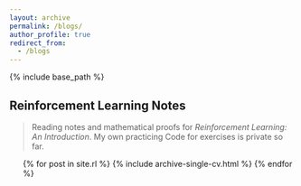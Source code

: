 ```yaml
---
layout: archive
permalink: /blogs/
author_profile: true
redirect_from: 
  - /blogs
---
```


{% include base_path %}

## Reinforcement Learning Notes

> Reading notes and mathematical proofs for *Reinforcement Learning: An Introduction*. My own practicing Code for exercises is private so far.

  <ul>{% for post in site.rl %}
    {% include archive-single-cv.html %}
  {% endfor %}</ul>

